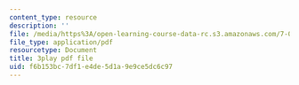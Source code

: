 ```yaml
---
content_type: resource
description: ''
file: /media/https%3A/open-learning-course-data-rc.s3.amazonaws.com/7-01sc-fundamentals-of-biology-fall-2011/f6b153bc7df1e4de5d1a9e9ce5dc6c97_P-Ry4rRdDbk.pdf
file_type: application/pdf
resourcetype: Document
title: 3play pdf file
uid: f6b153bc-7df1-e4de-5d1a-9e9ce5dc6c97
---
```

